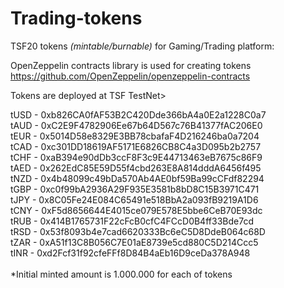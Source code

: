 # Trading-tokens
TSF20 tokens *(mintable/burnable)* for Gaming/Trading platform: 

OpenZeppelin contracts library is used for creating tokens
https://github.com/OpenZeppelin/openzeppelin-contracts

Tokens are deployed at TSF TestNet>

tUSD 	- 0xb826CA0fAF53B2C420Dde366bA4a0E2a1228C0a7<br>
tAUD 	- 0xC2E9F4782906Ee67b64D567c76B41377fAC206E0<br>
tEUR 	- 0x5014D58e8329E3BB78cbafaF4D216246ba0a7204<br>
tCAD 	- 0xc301DD18619AF5171E6826CB8C4a3D095b2b2757<br>
tCHF 	- 0xaB394e90dDb3ccF8F3c9E44713463eB7675c86F9<br>
tAED 	- 0x262EdC85E59D55f4cbd263E8A814dddA6456f495<br>
tNZD 	- 0x4b48099c49bDa570Ab4AE0bf59Ba99cCFdf82294<br>
tGBP 	- 0xc0f99bA2936A29F935E3581b8bD8C15B3971C471<br>
tJPY 	- 0x8C05Fe24E084C65491e518BbA2a093fB9219A1D6<br>
tCNY 	- 0xF5d8656644E4015ce079E578E5bbe6CeB70E93dc<br>
tRUB 	- 0x414B1765731F22cFcB0cfC4FCcD0B4ff33Bde7cd<br>
tRSD 	- 0x53f8093b4e7cad6620333Bc6eC5D8DdeB064c68D<br>
tZAR 	- 0xA51f13C8B056C7E01aE8739e5cd880C5D214Ccc5<br>
tINR 	- 0xd2Fcf31f92cfeFFf8D84B4aEb16D9ceDa378A948<br>
<br>
*Initial minted amount is 1.000.000 for each of tokens
